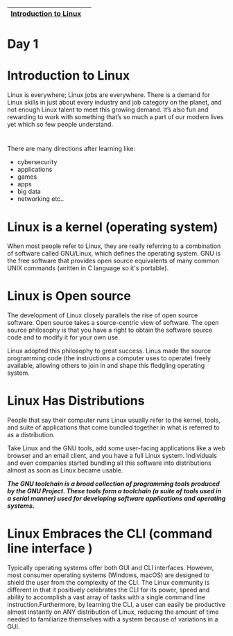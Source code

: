 |[Introduction to Linux](Linux_1.md)  |  |
|---|---|

##

# Day 1
# Introduction to Linux 
Linux is everywhere; Linux jobs are everywhere. There is a demand for Linux skills in just about every industry and job category on the planet, and not enough Linux talent to meet this growing demand. It’s also fun and rewarding to work with something that’s so much a part of our modern lives yet which so few people understand.
#
There are many directions after learning like:
- cybersecurity 
- applications
- games
- apps
- big data
- networking
etc..

#

# Linux is a kernel (operating system)
When most people refer to Linux, they are really referring to a combination of software called GNU/Linux, which defines the operating system. GNU is the free software that provides open source equivalents of many common UNIX commands (written in C language so it's portable).

#

# Linux is Open source
The development of Linux closely parallels the rise of open source software. Open source takes a source-centric view of software. The open source philosophy is that you have a right to obtain the software source code and to modify it for your own use.

Linux adopted this philosophy to great success. Linus made the source programming code (the instructions a computer uses to operate) freely available, allowing others to join in and shape this fledgling operating system.

#

# Linux Has Distributions
People that say their computer runs Linux usually refer to the kernel, tools, and suite of applications that come bundled together in what is referred to as a distribution.

Take Linux and the GNU tools, add some user-facing applications like a web browser and an email client, and you have a full Linux system. Individuals and even companies started bundling all this software into distributions almost as soon as Linux became usable.

***The GNU toolchain is a broad collection of programming tools produced by the GNU Project. These tools form a toolchain (a suite of tools used in a serial manner) used for developing software applications and operating systems.***

#

# Linux Embraces the CLI (command line interface )
Typically operating systems offer both GUI and CLI interfaces. However, most consumer operating systems (Windows, macOS) are designed to shield the user from the complexity of the CLI. The Linux community is different in that it positively celebrates the CLI for its power, speed and ability to accomplish a vast array of tasks with a single command line instruction.Furthermore, by learning the CLI, a user can easily be productive almost instantly on ANY distribution of Linux, reducing the amount of time needed to familiarize themselves with a system because of variations in a GUI.






